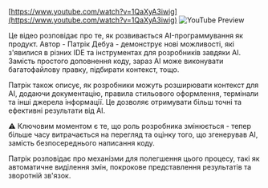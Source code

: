 <!--
date: 2025-02-02T23:23:04.428Z
-->


[https://www.youtube.com/watch?v=1QaXyA3iwig](https://www.youtube.com/watch?v=1QaXyA3iwig)
![YouTube Preview](https://img.youtube.com/vi/1QaXyA3iwig/mqdefault.jpg)


Це відео розповідає про те, як розвивається AI-программування як продукт. Автор - Патрік Дебуа - демонструє нові можливості, які з'явилися в різних IDE та інструментах для розробників завдяки AI. Замість простого доповнення коду, зараз AI може виконувати багатофайлову правку, підбирати контекст, тощо.

Патрік також описує, як розробники можуть розширювати контекст для AI, додаючи документацію, правила стильового оформлення, термінали та інші джерела інформації. Це дозволяє отримувати більш точні та ефективні результати від AI.

⚠️ Ключовим моментом є те, що роль розробника змінюється - тепер більше часу витрачається на перегляд та оцінку того, що згенерував AI, замість безпосереднього написання коду. 

Патрік розповідає про механізми для полегшення цього процесу, такі як автоматичне виділення змін, покрокове представлення результатів та зворотній зв'язок.